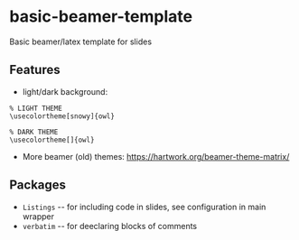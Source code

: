 # basic-beamer-template
Basic beamer/latex template for slides

## Features
* light/dark background:
```
% LIGHT THEME
\usecolortheme[snowy]{owl}

% DARK THEME
\usecolortheme[]{owl}
```
* More beamer (old) themes:
  https://hartwork.org/beamer-theme-matrix/

## Packages
* `Listings` -- for including code in slides, see configuration in main wrapper
* `verbatim` -- for deeclaring blocks of comments
